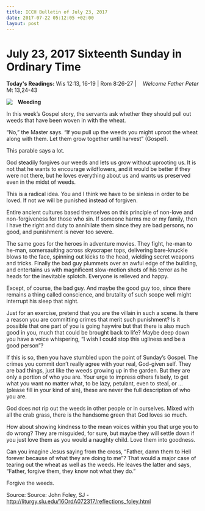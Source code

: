 ```yaml
---
title: ICCH Bulletin of July 23, 2017
date: 2017-07-22 05:12:05 +02:00
layout: post
---
```


# July 23, 2017 Sixteenth Sunday in Ordinary Time
<span style="float: right"><em>Welcome Father Peter</em></span>
**Today's Readings:** Wis 12:13, 16-19 | Rom 8:26-27 | Mt 13,24-43


<img style="float: left; margin-right: 1em;" src="http://liturgy.slu.edu/16OrdA072317/images/MainImage.jpg">

**Weeding**

In this week’s Gospel story, the servants ask whether they should pull out weeds that have been woven in with the wheat.

“No,” the Master says. “If you pull up the weeds you might uproot the wheat along with them. Let them grow together until harvest” (Gospel).

This parable says a lot.

God steadily forgives our weeds and lets us grow without uprooting us. It is not that he wants to encourage wildflowers, and it would be better if they were not there, but he loves everything about us and wants us preserved even in the midst of weeds.

This is a radical idea. You and I think we have to be sinless in order to be loved. If not we will be punished instead of forgiven.

Entire ancient cultures based themselves on this principle of non-love and non-forgiveness for those who sin. If someone harms me or my family, then I have the right and duty to annihilate them since they are bad persons, no good, and punishment is never too severe.

The same goes for the heroes in adventure movies. They fight, he-man to he-man, somersaulting across skyscraper tops, delivering bare-knuckle blows to the face, spinning out kicks to the head, wielding secret weapons and tricks. Finally the bad guy plummets over an awful edge of the building, and entertains us with magnificent slow-motion shots of his terror as he heads for the inevitable splotch. Everyone is relieved and happy. 

Except, of course, the bad guy. And maybe the good guy too, since there remains a thing called conscience, and brutality of such scope well might interrupt his sleep that night.

Just for an exercise, pretend that you are the villain in such a scene. Is there a reason you are committing crimes that merit such punishment? Is it possible that one part of you is going haywire but that there is also much good in you, much that could be brought back to life? Maybe deep down you have a voice whispering, “I wish I could stop this ugliness and be a good person”?

If this is so, then you have stumbled upon the point of Sunday’s Gospel. The crimes you commit don’t really agree with your real, God-given self. They are bad things, just like the weeds growing up in the garden. But they are only a portion of who you are. Your urge to impress others falsely, to get what you want no matter what, to be lazy, petulant, even to steal, or … (please fill in your kind of sin), these are never the full description of who you are.

God does not rip out the weeds in other people or in ourselves. Mixed with all the crab grass, there is the handsome green that God loves so much.

How about showing kindness to the mean voices within you that urge you to do wrong? They are misguided, for sure, but maybe they will settle down if you just love them as you would a naughty child. Love them into goodness.

Can you imagine Jesus saying from the cross, “Father, damn them to Hell forever because of what they are doing to me”? That would a major case of tearing out the wheat as well as the weeds. He leaves the latter and says, “Father, forgive them, they know not what they do.”

Forgive the weeds.

Source: Source: John Foley, SJ - http://liturgy.slu.edu/16OrdA072317/reflections_foley.html





